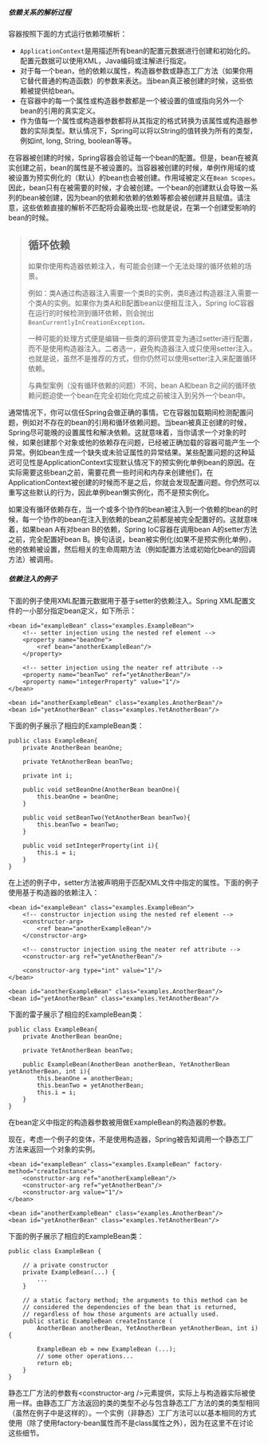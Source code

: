 ##### 依赖关系的解析过程

容器按照下面的方式运行依赖项解析：

* `ApplicationContext`是用描述所有bean的配置元数据进行创建和初始化的。配置元数据可以使用XML，Java编码或注解进行指定。
* 对于每一个bean，他的依赖以属性，构造器参数或静态工厂方法（如果你用它替代普通的构造函数）的参数来表达。当bean真正被创建的时候，这些依赖被提供给bean。
* 在容器中的每一个属性或构造器参数都是一个被设置的值或指向另外一个bean的引用的真实定义。
* 作为值每一个属性或构造器参数都将从其指定的格式转换为该属性或构造器参数的实际类型。默认情况下，Spring可以将以String的值转换为所有的类型，例如int, long, String, boolean等等。

在容器被创建的时候，Spring容器会验证每一个bean的配置。但是，bean在被真实创建之前，bean的属性是不被设置的。当容器被创建的时候，单例作用域的或被设置为预实例化的（默认）的bean也会被创建。作用域被定义在`Bean Scopes`。因此，bean只有在被需要的时候，才会被创建。一个bean的创建默认会导致一系列的bean被创建，因为bean的依赖和依赖的依赖等都会被创建并且赋值。请注意，这些依赖直接的解析不匹配将会最晚出现-也就是说，在第一个创建受影响的bean的时候。

> ## 循环依赖
>
> 如果你使用构造器依赖注入，有可能会创建一个无法处理的循环依赖的场景。
>
> 例如：类A通过构造器注入需要一个类B的实例，类B通过构造器注入需要一个类A的实例。如果你为类A和B配置bean以便相互注入，Spring IoC容器在运行的时候检测到循环依赖，则会抛出`BeanCurrentlyInCreationException。`
>
> 一种可能的处理方式便是编辑一些类的源码使其变为通过setter进行配置，而不是使用构造器注入。二者选一，避免构造器注入或只使用setter注入。也就是说，虽然不是推荐的方式，但你仍然可以使用setter注入来配置循环依赖。
>
> 与典型案例（没有循环依赖的问题）不同，bean A和bean B之间的循环依赖问题迫使一个bean在完全初始化完成之前被注入到另外一个bean中。

通常情况下，你可以信任Spring会做正确的事情。它在容器加载期间检测配置问题，例如对不存在的bean的引用和循环依赖问题。当bean被真正创建的时候，Spring尽可能晚的设置属性和解决依赖。这就意味着，当你请求一个对象的时候，如果创建那个对象或他的依赖存在问题，已经被正确加载的容器可能产生一个异常。例如bean生成一个缺失或未验证属性的异常结果。某些配置问题的这种延迟可见性是ApplicationContext实现默认情况下的预实例化单例bean的原因。在实际需要这些bean之前，需要花费一些时间和内存来创建他们，在ApplicationContext被创建的时候而不是之后，你就会发现配置问题。你仍然可以重写这些默认的行为，因此单例bean懒实例化，而不是预实例化。

如果没有循环依赖存在，当一个或多个协作的bean被注入到一个依赖的bean的时候，每一个协作的bean在注入到依赖的bean之前都是被完全配置好的。这就意味着，如果bean A有对bean B的依赖，Spring IoC容器在调用bean A的setter方法之前，完全配置好bean B。换句话说，bean被实例化\(如果不是预实例化单例\)，他的依赖被设置，然后相关的生命周期方法（例如配置方法或初始化bean的回调方法）被调用。

##### 依赖注入的例子

下面的例子使用XML配置元数据用于基于setter的依赖注入。Spring XML配置文件的一小部分指定bean定义，如下所示：

```
<bean id="exampleBean" class="examples.ExampleBean">
    <!-- setter injection using the nested ref element -->
    <property name="beanOne">
        <ref bean="anotherExampleBean"/>
    </property>

    <!-- setter injection using the neater ref attribute -->
    <property name="beanTwo" ref="yetAnotherBean"/>
    <property name="integerProperty" value="1"/>
</bean>

<bean id="anotherExampleBean" class="examples.AnotherBean"/>
<bean id="yetAnotherBean" class="examples.YetAnotherBean"/>
```

下面的例子展示了相应的ExampleBean类：

```
public class ExampleBean{
    private AnotherBean beanOne;

    private YetAnotherBean beanTwo;

    private int i;

    public void setBeanOne(AnotherBean beanOne){
        this.beanOne = beanOne;
    }

    public void setBeanTwo(YetAnotherBean beanTwo){
        this.beanTwo = beanTwo;
    }

    public void setIntegerProperty(int i){
        this.i = i;
    }
}
```

在上述的例子中，setter方法被声明用于匹配XML文件中指定的属性。下面的例子使用基于构造器的依赖注入：

```
<bean id="exampleBean" class="examples.ExampleBean">
    <!-- constructor injection using the nested ref element -->
    <constructor-arg>
        <ref bean="anotherExampleBean"/>
    </constructor-arg>

    <!-- constructor injection using the neater ref attribute -->
    <constructor-arg ref="yetAnotherBean"/>

    <constructor-arg type="int" value="1"/>
</bean>

<bean id="anotherExampleBean" class="examples.AnotherBean"/>
<bean id="yetAnotherBean" class="examples.YetAnotherBean"/>
```

下面的雷子展示了相应的ExampleBean类：

```
public class ExampleBean{
    private AnotherBean beanOne;

    private YetAnotherBean beanTwo;

    public ExampleBean(AnotherBean anotherBean, YetAnotherBean yetAnotherBean, int i){
        this.beanOne = anotherBean;
        this.beanTwo = yetAnotherBean;
        this.i = i;
    }
}
```

在bean定义中指定的构造器参数被用做ExampleBean的构造器的参数。

现在，考虑一个例子的变体，不是使用构造器，Spring被告知调用一个静态工厂方法来返回一个对象的实例。

```
<bean id="exampleBean" class="examples.ExampleBean" factory-method="createInstance">
    <constructor-arg ref="anotherExampleBean"/>
    <constructor-arg ref="yetAnotherBean"/>
    <constructor-arg value="1"/>
</bean>

<bean id="anotherExampleBean" class="examples.AnotherBean"/>
<bean id="yetAnotherBean" class="examples.YetAnotherBean"/>
```

下面的例子展示了相应的ExampleBean类：

```
public class ExampleBean {

    // a private constructor
    private ExampleBean(...) {
        ...
    }

    // a static factory method; the arguments to this method can be
    // considered the dependencies of the bean that is returned,
    // regardless of how those arguments are actually used.
    public static ExampleBean createInstance (
        AnotherBean anotherBean, YetAnotherBean yetAnotherBean, int i) {

        ExampleBean eb = new ExampleBean (...);
        // some other operations...
        return eb;
    }
}
```

静态工厂方法的参数有&lt;constructor-arg /&gt;元素提供，实际上与构造器实际被使用一样。由静态工厂方法返回的类的类型不必与包含静态工厂方法的类的类型相同（虽然在例子中是这样的）。一个实例（非静态）工厂方法可以以基本相同的方式使用（除了使用factory-bean属性而不是class属性之外），因为在这里不在讨论这些细节。

